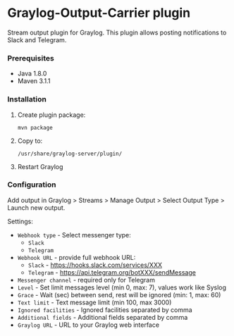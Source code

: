 # Graylog-Output-Carrier plugin

Stream output plugin for Graylog. This plugin allows posting notifications to Slack and Telegram.

### Prerequisites

- Java 1.8.0 
- Maven 3.1.1

### Installation

1. Create plugin package:
    ```
    mvn package
    ```
2. Copy to:
    ```
    /usr/share/graylog-server/plugin/
    ```
3. Restart Graylog

### Configuration

Add output in Graylog > Streams > Manage Output > Select Output Type > Launch new output.

Settings:

* `Webhook type` - Select messenger type:
    * `Slack`
    * `Telegram`
* `Webhook URL` - provide full webhook URL:
    * `Slack` - https://hooks.slack.com/services/XXX
    * `Telegram` - https://api.telegram.org/botXXX/sendMessage
* `Messenger channel` - required only for Telegram
* `Level` - Set limit messages level (min 0, max: 7), values work like Syslog
* `Grace` - Wait (sec) between send, rest will be ignored (min: 1, max: 60)
* `Text limit` - Text message limit (min 100, max 3000)
* `Ignored facilities` - Ignored facilities separated by comma
* `Additional fields` - Additional fields separated by comma
* `Graylog URL` - URL to your Graylog web interface
